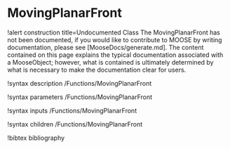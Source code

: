 <!-- MOOSE Documentation Stub: Remove this when content is added. -->

# MovingPlanarFront

!alert construction title=Undocumented Class
The MovingPlanarFront has not been documented, if you would like to contribute to MOOSE by
writing documentation, please see [MooseDocs/generate.md]. The content contained on this page explains
the typical documentation associated with a MooseObject; however, what is contained is ultimately
determined by what is necessary to make the documentation clear for users.

!syntax description /Functions/MovingPlanarFront

!syntax parameters /Functions/MovingPlanarFront

!syntax inputs /Functions/MovingPlanarFront

!syntax children /Functions/MovingPlanarFront

!bibtex bibliography
